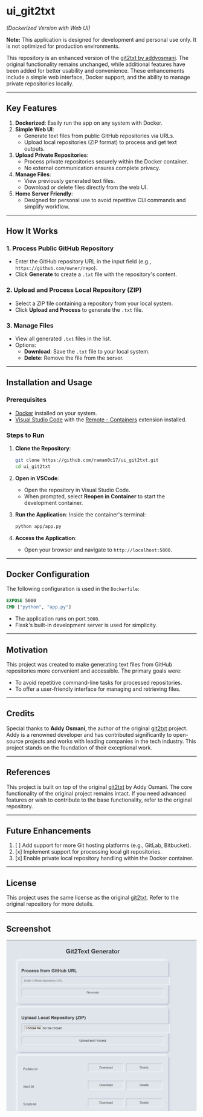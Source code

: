 # ui_git2txt 
*(Dockerized Version with Web UI)*

**Note:** This application is designed for development and personal use only. It is not optimized for production environments.

This repository is an enhanced version of the [git2txt by addyosmani](https://github.com/addyosmani/git2txt). The original functionality remains unchanged, while additional features have been added for better usability and convenience. These enhancements include a simple web interface, Docker support, and the ability to manage private repositories locally.

---

## Key Features

1. **Dockerized**: Easily run the app on any system with Docker.
2. **Simple Web UI**:
   - Generate text files from public GitHub repositories via URLs.
   - Upload local repositories (ZIP format) to process and get text outputs.
3. **Upload Private Repositories**:
   - Process private repositories securely within the Docker container.
   - No external communication ensures complete privacy.
4. **Manage Files**:
   - View previously generated text files.
   - Download or delete files directly from the web UI.
5. **Home Server Friendly**:
   - Designed for personal use to avoid repetitive CLI commands and simplify workflow.

---

## How It Works

### 1. Process Public GitHub Repository
- Enter the GitHub repository URL in the input field (e.g., `https://github.com/owner/repo`).
- Click **Generate** to create a `.txt` file with the repository's content.

### 2. Upload and Process Local Repository (ZIP)
- Select a ZIP file containing a repository from your local system.
- Click **Upload and Process** to generate the `.txt` file.

### 3. Manage Files
- View all generated `.txt` files in the list.
- Options:
  - **Download**: Save the `.txt` file to your local system.
  - **Delete**: Remove the file from the server.

---

## Installation and Usage

### Prerequisites
- [Docker](https://www.docker.com/) installed on your system.
- [Visual Studio Code](https://code.visualstudio.com/) with the [Remote - Containers](https://marketplace.visualstudio.com/items?itemName=ms-vscode-remote.remote-containers) extension installed.

### Steps to Run

1. **Clone the Repository**:
    ```bash
    git clone https://github.com/raman0c17/ui_git2txt.git
    cd ui_git2txt 
    ```

2. **Open in VSCode**:
    - Open the repository in Visual Studio Code.
    - When prompted, select **Reopen in Container** to start the development container.

3. **Run the Application**:
    Inside the container's terminal:
    ```bash
    python app/app.py
    ```

4. **Access the Application**:
    - Open your browser and navigate to `http://localhost:5000`.

---

## Docker Configuration

The following configuration is used in the `Dockerfile`:

```dockerfile
EXPOSE 5000
CMD ["python", "app.py"]
```

- The application runs on port `5000`.
- Flask's built-in development server is used for simplicity.

---

## Motivation

This project was created to make generating text files from GitHub repositories more convenient and accessible. The primary goals were:
- To avoid repetitive command-line tasks for processed repositories.
- To offer a user-friendly interface for managing and retrieving files.

---

## Credits

Special thanks to **Addy Osmani**, the author of the original [git2txt](https://github.com/addyosmani/git2txt) project. Addy is a renowned developer and has contributed significantly to open-source projects and works with leading companies in the tech industry. This project stands on the foundation of their exceptional work.

---

## References

This project is built on top of the original [git2txt](https://github.com/addyosmani/git2txt) by Addy Osmani. The core functionality of the original project remains intact. If you need advanced features or wish to contribute to the base functionality, refer to the original repository.

---

## Future Enhancements

1. [ ] Add support for more Git hosting platforms (e.g., GitLab, Bitbucket).
2. [x] Implement support for processing local git repositories.
3. [x] Enable private local repository handling within the Docker container.

---

## License

This project uses the same license as the original [git2txt](https://github.com/addyosmani/git2txt). Refer to the original repository for more details.

---

## Screenshot

![Web UI Screenshot](./webui_screenshot.png)
